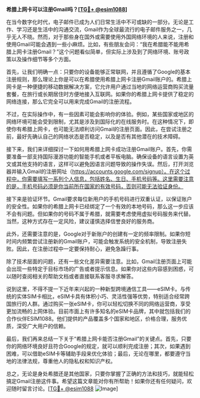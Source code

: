 **希腊上网卡可以注册Gmail吗？[[TG💪+ @esim1088](https://t.me/s/esim1088)]**

在当今数字化时代，电子邮件已成为人们日常生活中不可或缺的一部分。无论是工作、学习还是生活中的沟通交流，Gmail作为全球最流行的电子邮件服务之一，几乎无人不晓。然而，对于那些身在国外或需要使用外国网络环境的人来说，注册和使用Gmail可能会遇到一些小麻烦。比如，有些朋友会问：“我在希腊能不能用希腊上网卡注册Gmail？”这个问题看似简单，但实际上涉及到了网络环境、账号政策以及操作细节等多个方面。

首先，让我们明确一点：只要你的设备能够正常联网，并且遵循了Google的基本注册规则，那么理论上你是可以在希腊使用希腊上网卡注册Gmail账户的。希腊上网卡是一种便捷的移动数据解决方案，它允许用户通过当地的网络运营商购买流量套餐，在旅行或长期居住时方便地接入互联网。如果你的希腊上网卡提供了稳定的网络连接，那么它完全可以用来完成Gmail的注册流程。

不过，在实际操作中，有一些因素可能会影响你的体验。例如，某些国家或地区的网络环境可能会受到限制，尤其是涉及到国际化的在线服务时。在这种情况下，即使你有希腊上网卡，也可能无法顺利访问Gmail的注册页面。因此，在尝试注册之前，最好先确认自己的网络状态是否稳定，以及是否有其他潜在的技术障碍。

接下来，我们来详细探讨一下如何用希腊上网卡成功注册Gmail账户。首先，你需要准备一部支持国际漫游功能的智能手机或者平板电脑。确保设备的语言设置为英文或其他支持的语言，这样可以避免因语言问题导致的操作失误。然后，打开浏览器并输入Gmail的注册网址（https://accounts.google.com/signup）。在这个过程中，你需要填写一系列个人信息，包括姓名、生日、手机号码等。这里需要注意的是，手机号码必须是你当前所在国家的有效号码，否则可能无法验证身份。

接下来是验证环节。Gmail要求每位新用户的手机号码进行双重认证，以保证账户的安全性。如果你的希腊上网卡已经绑定了一个有效的本地号码，那么这一步应该不会有问题。但如果你的号码不属于希腊，就需要考虑使用虚拟号码服务来代替。当然，这种方式存在一定风险，建议谨慎选择信誉良好的服务商。

此外，还需要注意的是，Google对于新账户的创建有一定的频率限制。如果你短时间内频繁尝试注册新的Gmail账户，可能会触发系统的安全机制，导致注册失败。因此，在注册过程中一定要保持耐心，避免急躁行事。

除了技术层面的问题，还有一些文化差异需要注意。比如，Gmail注册页面上可能会出现一些特定于目标市场的广告或者提示信息。如果你对这些内容感到困惑，可以随时查阅相关的帮助文档或者直接联系客服寻求解答。

说到这里，不得不提一下近年来兴起的一种新型跨境通信工具——eSIM卡。与传统的实体SIM卡相比，eSIM卡具有体积小巧、灵活性强等优势，特别适合经常跨国旅行的人群。通过购买一张eSIM卡，你可以轻松切换不同的网络运营商，享受更加流畅的上网体验。目前市面上有许多知名的eSIM卡品牌，其中就包括我们的合作伙伴ESIM1088。他们提供的产品覆盖多个国家和地区，价格合理，服务优质，深受广大用户的信赖。

最后，我们再来总结一下关于“希腊上网卡能否注册Gmail”的关键点。首先，只要你的网络环境良好且符合Google的规定，就可以顺利完成注册；其次，如果遇到困难，可以借助eSIM卡等辅助手段来优化体验；最后，无论在哪里，都要遵守当地的法律法规，尊重他人的隐私权和知识产权。

总之，无论是身处希腊还是其他国家，只要你掌握了正确的方法和技巧，就能轻松搞定Gmail注册这件事。希望这篇文章能对你有所帮助！如果你还有任何疑问，欢迎随时留言讨论。[[TG💪+ @esim1088](https://t.me/s/esim1088) ![Image](https://i.postimg.cc/4NQfJmqS/Snipaste-2025-05-13-00-14-12.png)]